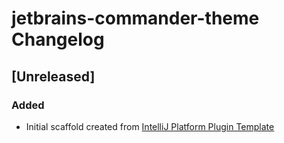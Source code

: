 <!-- Keep a Changelog guide -> https://keepachangelog.com -->

# jetbrains-commander-theme Changelog

## [Unreleased]
### Added
- Initial scaffold created from [IntelliJ Platform Plugin Template](https://github.com/JetBrains/intellij-platform-plugin-template)
